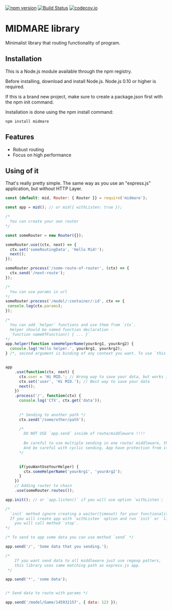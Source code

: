 [![npm version](https://badge.fury.io/js/midmare.svg)](https://www.npmjs.com/midmare)
[![Build Status](https://travis-ci.com/parimatchtech/midmare.svg?branch=master)](https://travis-ci.com/parimatchtech/midmare)
[![codecov.io](https://codecov.io/github/parimatchtech/midmare/coverage.svg?branch=master)](https://codecov.io/github/parimatchtech/midmare?branch=master)

# MIDMARE library

Minimalist library that routing functionality of program.

## Installation

This is a Node.js module available through the npm registry.

Before installing, download and install Node.js. Node.js 0.10 or higher is required.

If this is a brand new project, make sure to create a package.json first with the npm init command.

Installation is done using the npm install command:

```npm install midmare```

## Features

* Robust routing
* Focus on high performance

## Using of it

That's really pretty simple. The same way as you use an "express.js" application,
but without HTTP Layer.

```js
const {default: mid, Router: { Router }} = require('midmare');

const app = mid(); // or mid({ withListen: true });

/*
  You can create your own router
*/

const someRouter = new Router({});

someRouter.use((ctx, next) => {
  ctx.set('someRoutingData', 'Hello Mid!');
  next();
});

someRouter.process('/some-route-of-router', (ctx) => {
  ctx.send('/next-route');
});

/*
  You can use params in url
*/
someRouter.process('/model/:container/:id', ctx => {
 console.log(ctx.params);
});

/* 
  You can add `helper` functions and use them from `ctx`.
  Helper should be named function declaration - 
  `function nameOfFunction() { ... }`
*/
app.helper(function someHelperName(yourArg1, yourArg2) {
  console.log('Hello helper.', yourArg1, yourArg2);
} /*, second argument is binding of any context you want. To use `this` in function. */);


app
    .use(function(ctx, next) {
      ctx.user = 'Hi MID.'; // Wrong way to save your data, but works in current iteration context.
      ctx.set('user', 'Hi MID.'); // Best way to save your data
      next();
    })
    .process('/', function(ctx) {
      console.log('CTX', ctx.get('data'));
      
      
      /* Sending to another path */
      ctx.send('/some/other/path');

      /*
        DO NOT USE `app.send` inside of route/middleware !!!!
      
        Be careful to use multiple sending in one route/ middleware, that can overload your app.
        And be careful with cyclic sending. App have protection from it.
      */
      

      if(youWantUseYourHelper) {
        ctx.someHelperName('yourArg1', 'yourArg2');
      }
    })
    // Adding router to chain
    .use(someRouter.routes());

app.init(); // or `app.listen()` if you will use option `withListen`;

/*
  `init` method ignore creating a waiter(timeout) for your functionality.
  If you will create app with `withListen` option and run `init` or `listen`, your application will not be closed until
    you will call method `stop`.
*/

/* To send to app some data you can use method `send` */

app.send('/', 'Some data that you sending.');

/* 
    If you want send data to all middleware just use regexp patters,
    this library uses same matching path as express.js app.
 */

app.send('*', 'some data');


/* Send data to route with params */

app.send('/model/Game/145932157', { data: 123 });
```

